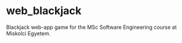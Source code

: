 # web_blackjack
Blackjack web-app game for the MSc Software Engineering course at Miskolci Egyetem.
